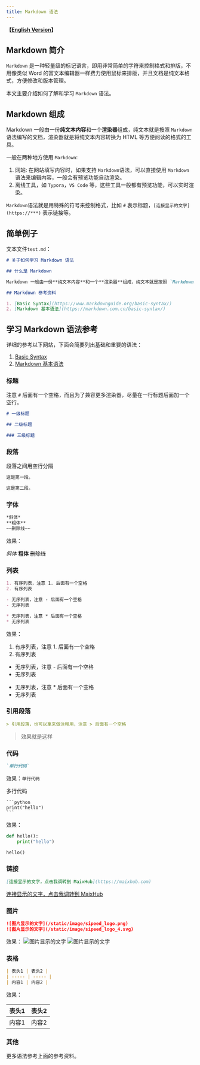 ```yaml
---
title: Markdown 语法
---
```


**【[English Version](../en/markdown.md)】**

## Markdown 简介

`Markdown` 是一种轻量级的标记语言，即用非常简单的字符来控制格式和排版，不用像类似 Word 的富文本编辑器一样费力使用鼠标来排版，并且文档是纯文本格式，方便修改和版本管理。

本文主要介绍如何了解和学习 `Markdown` 语法。

## Markdown 组成

Markdown 一般由一份**纯文本内容**和一个**渲染器**组成，纯文本就是按照 `Markdown`语法编写的文档，渲染器就是将纯文本内容转换为 HTML 等方便阅读的格式的工具。

一般在两种地方使用 `Markdown`:
1. 网站: 在网站填写内容时，如果支持 `Markdown`语法，可以直接使用 `Markdown` 语法来编辑内容，一般会有预览功能自动渲染。
2. 离线工具，如 `Typora`，`VS Code` 等，这些工具一般都有预览功能，可以实时渲染。

`Markdown`语法就是用特殊的符号来控制格式，比如 `#` 表示标题，`[连接显示的文字](https://***)` 表示链接等。

## 简单例子

文本文件`test.md`：

```markdown
# 关于如何学习 Markdown 语法

## 什么是 Markdown

Markdown 一般由一份**纯文本内容**和一个**渲染器**组成，纯文本就是按照 `Markdown`语法编写的文档，渲染器就是将纯文本内容转换为 HTML 等方便阅读的格式的工具。

## Markdown 参考资料

1. [Basic Syntax](https://www.markdownguide.org/basic-syntax/)
2. [Markdown 基本语法](https://markdown.com.cn/basic-syntax/)

```

## 学习 Markdown 语法参考

详细的参考以下网站，下面会简要列出基础和重要的语法：

1. [Basic Syntax](https://www.markdownguide.org/basic-syntax/)
2. [Markdown 基本语法](https://markdown.com.cn/basic-syntax/)

### 标题

注意 `#` 后面有一个空格，而且为了兼容更多渲染器，尽量在一行标题后面加一个空行。

```markdown
# 一级标题

## 二级标题

### 三级标题
```

### 段落

段落之间用空行分隔

```markdown
这是第一段。

这是第二段。
```

### 字体

```markdown
*斜体*
**粗体**
~~删除线~~
```

效果：

*斜体*
**粗体**
~~删除线~~

### 列表

```markdown
1. 有序列表，注意 1. 后面有一个空格
2. 有序列表

- 无序列表，注意 - 后面有一个空格
- 无序列表

* 无序列表，注意 * 后面有一个空格
* 无序列表
```

效果：

1. 有序列表，注意 1. 后面有一个空格
2. 有序列表

- 无序列表，注意 - 后面有一个空格
- 无序列表

* 无序列表，注意 * 后面有一个空格
* 无序列表


### 引用段落

```markdown
> 引用段落，也可以拿来做注释用，注意 > 后面有一个空格
```

> 效果就是这样

### 代码

```markdown
`单行代码`
```
效果：`单行代码`

多行代码
```
​```python
print("hello")
​```
```

效果：
```python
def hello():
    print("hello")

hello()
```

### 链接

```markdown
[连接显示的文字，点击我调转到 MaixHub](https://maixhub.com)
```

[连接显示的文字，点击我调转到 MaixHub](https://maixhub.com)


### 图片

```markdown
![图片显示的文字](/static/image/sipeed_logo.png)
![图片显示的文字](/static/image/sipeed_logo_4.svg)
```

效果：
![图片显示的文字](/static/image/sipeed_logo.png)
![图片显示的文字](/static/image/sipeed_logo_4.svg)

### 表格

```markdown
| 表头1 | 表头2 |
| ----- | ----- |
| 内容1 | 内容2 |
```

效果：

| 表头1 | 表头2 |
| ----- | ----- |
| 内容1 | 内容2 |

### 其他

更多语法参考上面的参考资料。

